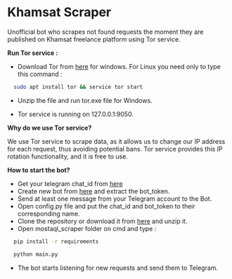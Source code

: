 # Khamsat Scraper
Unofficial bot who scrapes not found requests the moment they are published on Khamsat freelance platform using Tor service.

**Run Tor service :** 

*   Download Tor from [here](https://www.torproject.org/download/tor/) for windows. For Linux you need only to type this command :  
```bash
  sudo apt install tor && service tor start
```

*   Unzip the file and run tor.exe file for Windows.

*   Tor service is running on 127.0.0.1:9050.


**Why do we use Tor service?**

We use Tor service to scrape data, as it allows us to change our IP address for each request, thus avoiding potential bans. Tor service provides this IP rotation functionality, and it is free to use.

**How to start the bot?**

*   Get your telegram chat\_id from [here](https://t.me/get_id_bot) 
*   Create new bot from [here](http://https://t.me/BotFather) and extract the bot_token.
*   Send at least one message from your Telegram account to the Bot.
*   Open config.py file and put the chat\_id and bot_token to their corresponding name.
*   Clone the repository or download it from [here](https://github.com/mouh2020/mostaql_scraper/archive/refs/heads/master.zip) and unzip it.
*   Open mostaql\_scraper folder on cmd and type :  
```bash
  pip install -r requirements 
```
```bash
  python main.py
```
     
*   The bot starts listening for new requests and send them to Telegram.
